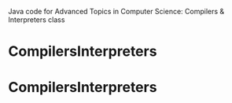 Java code for Advanced Topics in Computer Science: Compilers & Interpreters class
# CompilersInterpreters
# CompilersInterpreters
